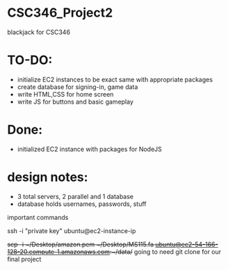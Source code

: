 # CSC346_Project2
blackjack for CSC346

 # TO-DO:
<ul>
<li>initialize EC2 instances to be exact same with appropriate packages
<li>create database for signing-in, game data
<li>write HTML,CSS for home screen
<li>write JS for buttons and basic gameplay
</ul>

# Done:
<ul>
 <li> initialized EC2 instance with packages for NodeJS
</ul>

# design notes:
<ul>
<li>3 total servers, 2 parallel and 1 database
<li>database holds usernames, passwords, stuff
</ul>

important commands

ssh -i "private key" ubuntu@ec2-instance-ip

<del>scp -i ~/Desktop/amazon.pem ~/Desktop/MS115.fa  ubuntu@ec2-54-166-128-20.compute-1.amazonaws.com:~/data/</del>
going to need git clone for our final project

